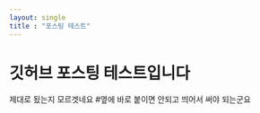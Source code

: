 ```yaml
---
layout: single
title : "포스팅 테스트"
---
```


# 깃허브 포스팅 테스트입니다

제대로 됬는지 모르겟네요
#옆에 바로 붙이면 안되고 띄어서 써야 되는군요
